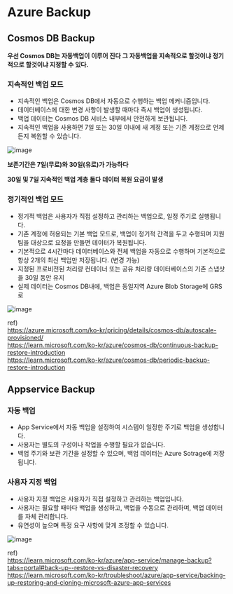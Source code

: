 # Azure Backup

## Cosmos DB Backup

**우선 Cosmos DB는 자동백업이 이루어 진다 그 자동백업을 지속적으로 할것이냐 정기적으로 할것이냐 지정할 수 있다.**

### 지속적인 백업 모드
- 지속적인 백업은 Cosmos DB에서 자동으로 수행하는 백업 메커니즘입니다.
- 데이터베이스에 대한 변경 사항이 발생할 때마다 즉시 백업이 생성됩니다.
- 백업 데이터는 Cosmos DB 서비스 내부에서 안전하게 보관됩니다.
- 지속적인 백업을 사용하면 7일 또는 30일 이내에 새 계정 또는 기존 계정으로 언제든지 복원할 수 있습니다.

![image](https://github.com/JoEunSae/Internship/assets/83803199/745f1968-ddc3-4c36-a109-883ca813efc5)

**보존기간은 7일(무료)와 30일(유로)가 가능하다**

**30일 및 7일 지속적인 백업 계층 둘다 데이터 복원 요금이 발생**

### 정기적인 백업 모드
- 정기적 백업은 사용자가 직접 설정하고 관리하는 백업으로, 일정 주기로 실행됩니다.
- 기존 계정에 허용되는 기본 백업 모드로, 백업이 정기적 간격을 두고 수행되며 지원 팀을 대상으로 요청을 만들면 데이터가 복원됩니다.
- 기본적으로 4시간마다 데이터베이스와 전체 백업을 자동으로 수행하며 기본적으로 항상 2개의 최신 백업만 저장됩니다. (변경 가능)
- 지정된 프로비전된 처리량 컨테이너 또는 공유 처리량 데이터베이스의 기존 스냅샷을 30일 동안 유지
- 실제 데이터는 Cosmos DB내에, 백업은 동일지역 Azure Blob Storage에 GRS로 

![image](https://github.com/JoEunSae/Internship/assets/83803199/b0f06a2c-035b-4e9a-a1d1-78c79de397f6)

ref) <br>
https://azure.microsoft.com/ko-kr/pricing/details/cosmos-db/autoscale-provisioned/ <br>
https://learn.microsoft.com/ko-kr/azure/cosmos-db/continuous-backup-restore-introduction <br>
https://learn.microsoft.com/ko-kr/azure/cosmos-db/periodic-backup-restore-introduction <br>


## Appservice Backup

### 자동 백업
- App Service에서 자동 백업을 설정하여 시스템이 일정한 주기로 백업을 생성합니다.
- 사용자는 별도의 구성이나 작업을 수행할 필요가 없습니다.
- 백업 주기와 보관 기간을 설정할 수 있으며, 백업 데이터는 Azure Sotrage에 저장됩니다.


### 사용자 지정 백업
- 사용자 지정 백업은 사용자가 직접 설정하고 관리하는 백업입니다.
- 사용자는 필요할 때마다 백업을 생성하고, 백업을 수동으로 관리하며, 백업 데이터를 자체 관리합니다.
- 유연성이 높으며 특정 요구 사항에 맞게 조정할 수 있습니다.

![image](https://github.com/JoEunSae/Internship/assets/83803199/eeb65f23-b6f9-4e7a-80e9-0824459d919f)

ref) <br>
https://learn.microsoft.com/ko-kr/azure/app-service/manage-backup?tabs=portal#back-up--restore-vs-disaster-recovery <br>
https://learn.microsoft.com/ko-kr/troubleshoot/azure/app-service/backing-up-restoring-and-cloning-microsoft-azure-app-services
